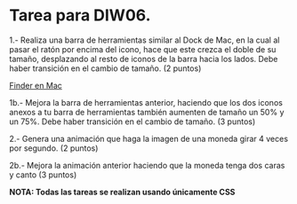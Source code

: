 # Tarea para DIW06.

1.- Realiza una barra de herramientas similar al Dock de Mac, en la cual al pasar el ratón por encima del icono, hace que este crezca el doble de su tamaño, desplazando al resto de iconos de la barra hacia los lados. Debe haber transición en el cambio de tamaño. (2 puntos)

[Finder en Mac](https://youtu.be/YqeuLlcwqXk)

1b.-  Mejora la barra de herramientas anterior, haciendo que los dos iconos anexos a tu barra de herramientas también aumenten de tamaño un 50% y un 75%. Debe haber transición en el cambio de tamaño. (3 puntos)

2.- Genera una animación que haga la imagen de una moneda girar 4 veces por segundo. (2 puntos)

2b.- Mejora la animación anterior haciendo que la moneda tenga dos caras y canto (3 puntos)

**NOTA: Todas las tareas se realizan usando únicamente CSS**
